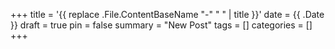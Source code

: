+++
title = '{{ replace .File.ContentBaseName "-" " " | title }}'
date = {{ .Date }}
draft = true
pin = false
summary = "New Post"
tags = []
categories = []
+++
